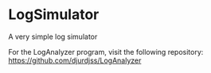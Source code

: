# LogSimulator
A very simple log simulator

For the LogAnalyzer program, visit the following repository:
https://github.com/djurdjss/LogAnalyzer
